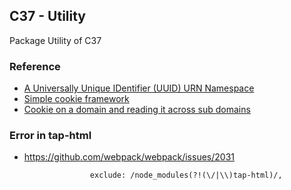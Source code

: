 ## C37 - Utility
Package Utility of C37

### Reference
- [A Universally Unique IDentifier (UUID) URN Namespace](http://www.ietf.org/rfc/rfc4122.txt)
- [Simple cookie framework](https://developer.mozilla.org/en-US/docs/Web/API/Document/cookie/Simple_document.cookie_framework)
- [Cookie on a domain and reading it across sub domains](https://stackoverflow.com/questions/5671451/creating-a-javascript-cookie-on-a-domain-and-reading-it-across-sub-domains)


### Error in tap-html
- https://github.com/webpack/webpack/issues/2031
```
                  exclude: /node_modules(?!(\/|\\)tap-html)/,
```
